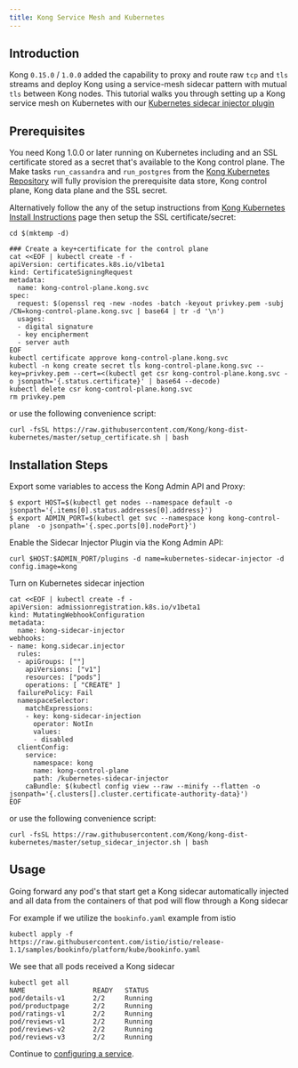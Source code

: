 ```yaml
---
title: Kong Service Mesh and Kubernetes
---
```


## Introduction

Kong `0.15.0` / `1.0.0` added the capability to proxy and route raw `tcp` and `tls`
streams and deploy Kong using a service-mesh sidecar pattern with mutual
`tls` between Kong nodes. This tutorial walks you through setting up a Kong service
mesh on Kubernetes with our [Kubernetes sidecar injector plugin](https://github.com/Kong/kubernetes-sidecar-injector)

## Prerequisites

You need Kong 1.0.0 or later running on Kubernetes including and an SSL certificate
stored as a secret that's available to the Kong control plane. The Make tasks `run_cassandra`
and `run_postgres` from the [Kong Kubernetes Repository](https://github.com/Kong/kong-dist-kubernetes)
will fully provision the prerequisite data store, Kong control plane, Kong data plane
and the SSL secret.

Alternatively follow the any of the setup instructions from 
[Kong Kubernetes Install Instructions](/install/kubernetes/) page then setup the 
SSL certificate/secret:

```
cd $(mktemp -d)

### Create a key+certificate for the control plane
cat <<EOF | kubectl create -f -
apiVersion: certificates.k8s.io/v1beta1
kind: CertificateSigningRequest
metadata:
  name: kong-control-plane.kong.svc
spec:
  request: $(openssl req -new -nodes -batch -keyout privkey.pem -subj /CN=kong-control-plane.kong.svc | base64 | tr -d '\n')
  usages:
  - digital signature
  - key encipherment
  - server auth
EOF
kubectl certificate approve kong-control-plane.kong.svc
kubectl -n kong create secret tls kong-control-plane.kong.svc --key=privkey.pem --cert=<(kubectl get csr kong-control-plane.kong.svc -o jsonpath='{.status.certificate}' | base64 --decode)
kubectl delete csr kong-control-plane.kong.svc
rm privkey.pem
```

or use the following convenience script:

```
curl -fsSL https://raw.githubusercontent.com/Kong/kong-dist-kubernetes/master/setup_certificate.sh | bash
```

## Installation Steps

Export some variables to access the Kong Admin API and Proxy:

```
$ export HOST=$(kubectl get nodes --namespace default -o jsonpath='{.items[0].status.addresses[0].address}')
$ export ADMIN_PORT=$(kubectl get svc --namespace kong kong-control-plane  -o jsonpath='{.spec.ports[0].nodePort}')
```

Enable the Sidecar Injector Plugin via the Kong Admin API:

```
curl $HOST:$ADMIN_PORT/plugins -d name=kubernetes-sidecar-injector -d config.image=kong
```

Turn on Kubernetes sidecar injection

```
cat <<EOF | kubectl create -f -
apiVersion: admissionregistration.k8s.io/v1beta1
kind: MutatingWebhookConfiguration
metadata:
  name: kong-sidecar-injector
webhooks:
- name: kong.sidecar.injector
  rules:
  - apiGroups: [""]
    apiVersions: ["v1"]
    resources: ["pods"]
    operations: [ "CREATE" ]
  failurePolicy: Fail
  namespaceSelector:
    matchExpressions:
    - key: kong-sidecar-injection
      operator: NotIn
      values:
      - disabled
  clientConfig:
    service:
      namespace: kong
      name: kong-control-plane
      path: /kubernetes-sidecar-injector
    caBundle: $(kubectl config view --raw --minify --flatten -o jsonpath='{.clusters[].cluster.certificate-authority-data}')
EOF
```

or use the following convenience script:

```
curl -fsSL https://raw.githubusercontent.com/Kong/kong-dist-kubernetes/master/setup_sidecar_injector.sh | bash
```

## Usage

Going forward any pod's that start get a Kong sidecar automatically injected and all
data from the containers of that pod will flow through a Kong sidecar

For example if we utilize the `bookinfo.yaml` example from istio

```
kubectl apply -f https://raw.githubusercontent.com/istio/istio/release-1.1/samples/bookinfo/platform/kube/bookinfo.yaml
```

We see that all pods received a Kong sidecar

```
kubectl get all
NAME                 READY   STATUS
pod/details-v1       2/2     Running
pod/productpage      2/2     Running
pod/ratings-v1       2/2     Running
pod/reviews-v1       2/2     Running
pod/reviews-v2       2/2     Running
pod/reviews-v3       2/2     Running
```

Continue to [configuring a service](/latest/getting-started/configuring-a-service/).

